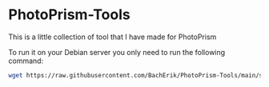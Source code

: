 # PhotoPrism-Tools
This is a little collection of tool that I have made for PhotoPrism

To run it on your Debian server you only need to run the following command:
```bash
wget https://raw.githubusercontent.com/BachErik/PhotoPrism-Tools/main/start.sh | bash
```
